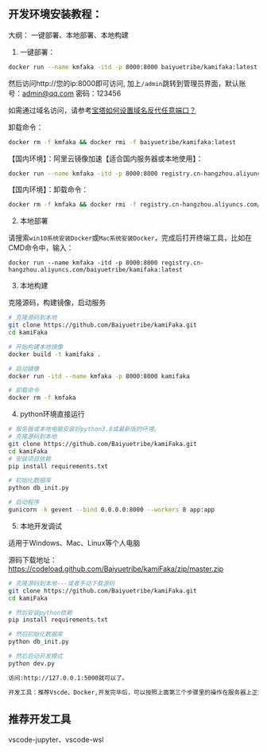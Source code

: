 
## 开发环境安装教程：

大纲： 一键部署、本地部署、本地构建

1. 一键部署：
```bash
docker run --name kmfaka -itd -p 8000:8000 baiyuetribe/kamifaka:latest
```
然后访问http://您的ip:8000即可访问, 加上`/admin`跳转到管理员界面，默认账号：admin@qq.com 密码：123456

如需通过域名访问，请参考[宝塔如何设置域名反代任意端口？](https://baiyue.one/archives/527.html)

卸载命令：
```bash
docker rm -f kmfaka && docker rmi -f baiyuetribe/kamifaka:latest
```
【国内环境】：阿里云镜像加速【适合国内服务器或本地使用】：
```bash
docker run --name kmfaka -itd -p 8000:8000 registry.cn-hangzhou.aliyuncs.com/baiyuetribe/kamifaka:latest
```
【国内环境】：卸载命令：
```bash
docker rm -f kmfaka && docker rmi -f registry.cn-hangzhou.aliyuncs.com/baiyuetribe/kamifaka:latest
```

2. 本地部署

请搜索`win10系统安装Docker`或`Mac系统安装Docker`，完成后打开终端工具，比如在CMD命令中，输入：
```
docker run --name kmfaka -itd -p 8000:8000 registry.cn-hangzhou.aliyuncs.com/baiyuetribe/kamifaka:latest
```

3. 本地构建

克隆源码，构建镜像，启动服务
```bash
# 克隆源码到本地
git clone https://github.com/Baiyuetribe/kamiFaka.git
cd kamiFaka

# 开始构建本地镜像
docker build -t kamifaka .

# 启动镜像
docker run -itd --name kmfaka -p 8000:8000 kamifaka

# 卸载命令
docker rm -f kmfaka
```

4. python环境直接运行
```bash
# 服务器或本地电脑安装好python3.8或最新版的环境。
# 克隆源码到本地
git clone https://github.com/Baiyuetribe/kamiFaka.git
cd kamiFaka
# 安装项目依赖
pip install requirements.txt

# 初始化数据库
python db_init.py

# 启动程序
gunicorn -k gevent --bind 0.0.0.0:8000 --workers 8 app:app
```


5. 本地开发调试

适用于Windows、Mac、Linux等个人电脑

源码下载地址：https://codeload.github.com/Baiyuetribe/kamiFaka/zip/master.zip
```bash
# 克隆源码到本地---或者手动下载源码
git clone https://github.com/Baiyuetribe/kamiFaka.git
cd kamiFaka

# 然后安装python依赖
pip install requirements.txt

# 然后初始化数据库
python db_init.py

# 然后启动开发模式
python dev.py

访问:http://127.0.0.1:5000就可以了。

开发工具：推荐Vscde、Docker,开发完毕后，可以按照上面第三个步骤里的操作在服务器上正式部署。
```
## 推荐开发工具

vscode-jupyter、vscode-wsl

